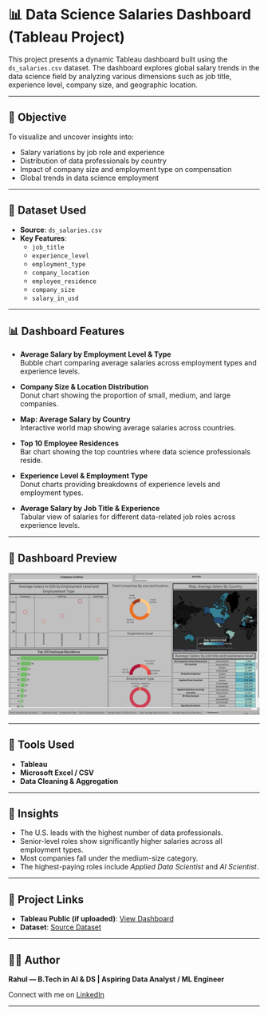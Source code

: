 # 📊 Data Science Salaries Dashboard (Tableau Project)

This project presents a dynamic Tableau dashboard built using the `ds_salaries.csv` dataset. The dashboard explores global salary trends in the data science field by analyzing various dimensions such as job title, experience level, company size, and geographic location.

---

## 🧠 Objective

To visualize and uncover insights into:
- Salary variations by job role and experience
- Distribution of data professionals by country
- Impact of company size and employment type on compensation
- Global trends in data science employment

---

## 📁 Dataset Used

- **Source**: `ds_salaries.csv`
- **Key Features**:
  - `job_title`
  - `experience_level`
  - `employment_type`
  - `company_location`
  - `employee_residence`
  - `company_size`
  - `salary_in_usd`

---

## 📊 Dashboard Features

- **Average Salary by Employment Level & Type**  
  Bubble chart comparing average salaries across employment types and experience levels.

- **Company Size & Location Distribution**  
  Donut chart showing the proportion of small, medium, and large companies.

- **Map: Average Salary by Country**  
  Interactive world map showing average salaries across countries.

- **Top 10 Employee Residences**  
  Bar chart showing the top countries where data science professionals reside.

- **Experience Level & Employment Type**  
  Donut charts providing breakdowns of experience levels and employment types.

- **Average Salary by Job Title & Experience**  
  Tabular view of salaries for different data-related job roles across experience levels.

---

## 📸 Dashboard Preview

![Dashboard Preview](dashboard-preview.png)

---

## 🚀 Tools Used

- **Tableau**
- **Microsoft Excel / CSV**
- **Data Cleaning & Aggregation**

---

## 📌 Insights

- The U.S. leads with the highest number of data professionals.
- Senior-level roles show significantly higher salaries across all employment types.
- Most companies fall under the medium-size category.
- The highest-paying roles include *Applied Data Scientist* and *AI Scientist*.

---

## 🔗 Project Links

- **Tableau Public (if uploaded)**: [View Dashboard](Mini_Project_1.twb)
- **Dataset**: [Source Dataset]([https://www.kaggle.com/datasets/ruchi798/data-science-job-salaries])

---

## 👨‍💻 Author

**Rahul — B.Tech in AI & DS | Aspiring Data Analyst / ML Engineer**

Connect with me on [LinkedIn]([https://www.linkedin.com/in/yourprofile](https://www.linkedin.com/in/rahulkarthikeyanoff/))

---
